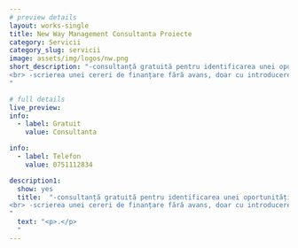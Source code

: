 ```yaml
---
# preview details
layout: works-single
title: New Way Management Consultanta Proiecte
category: Servicii
category_slug: servicii
image: assets/img/logos/nw.png
short_description: "-consultanță gratuită pentru identificarea unei oportunități de finanțare
<br> -scrierea unei cereri de finanțare fără avans, doar cu introducerea costurilor pentru serviciile de consultanță în bugetul proiectului
"

# full details
live_preview:
info:
  - label: Gratuit
    value: Consultanta

info:
  - label: Telefon
    value: 0751112834

description1:
  show: yes
  title:  "-consultanță gratuită pentru identificarea unei oportunități de finanțare
<br> -scrierea unei cereri de finanțare fără avans, doar cu introducerea costurilor pentru serviciile de consultanță în bugetul proiectului
"
  text: "<p>.</p>
  "
---
```

